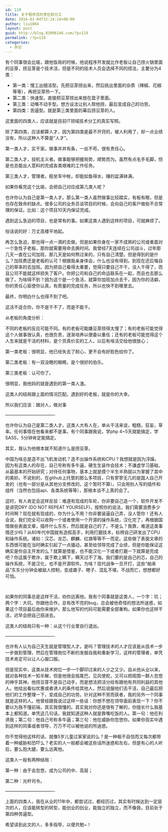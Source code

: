 ```yaml
---
id: 119
title: 关于程序员的责任和分工
date: 2016-01-04T15:14:14+00:00
author: liu1084
layout: post
guid: http://blog.83096146.com/?p=119
permalink: /?p=119
categories:
  - 杂记
---
```

有个同事很会比喻，跟他饭局的时候，他说程序开发就比作老板让自己捞火锅里面的豆芽，捞豆芽是个技术活，但是不同的技术人员会选择不同的捞法，主要分为4类：

  * 第一类：慢工出细活型。先把豆芽捞出来，然后挑出里面的杂质（辣椒、花椒等等），再把豆芽热一下。
  * 第二类：快速型。直接把豆芽捞出来放在盘子里面。
  * 第三类：动嘴不动手型。想方设法让别人帮他捞，最后变成自己的功劳。
  * 第四类：苦逼型。就是第三类里面的幕后捞豆芽的人。

这里面的四类人，应该就是目前IT领域技术分工的真实写照。

除了第四类，应该都算人才，因为第四类是最不开窍的，被人利用了，却一点业绩没有，所以这种人不算是“人才”。

第一类人才，实干家。做事井井有条，一丝不苟，很有责任心。

第二类人才，投机主义者。做事能够把握局势，顺势而为。虽然有点毛手毛脚，但是也总能出人意料的完成各类艰难的工作任务。

第三类人才，管理者。稳坐军中帐，却能如鱼得水，赚的盆满钵满。

如果你看完这个比喻，会把自己对应成第几类人呢？

<!--more-->

也许你认为自己是第一类人才。那么第一类人虽然做事比较踏实，有板有眼，但是也存在致命的缺点。很多公司的业务员谈项目的时候，会向自己的客户做些不合常理的保证。比如：这个项目10天内保证完成。

遇到这么急迫的项目，也是常有的事。如果这类人遇到这样的项目，可就麻烦了。

俗话说的好：万丈高楼平地起。

再怎么急迫，那也得一点一滴的去做。但是如果你身在一家不成熟的公司或者面对一个急性子老板，那你就需要用命去换时间。我曾经7天连续在公司战斗，过年那几天一直在公司加班，那几天是如何熬过来的，只有自己清楚。但是得到的是什么？加班费还是老板的认可？根据我亲身体会，什么也没有得到。到现在还后悔自己的草率的去加班。因为把自己看得太重要，觉得只要自己不干，没人干得了，而且公司不能就这样损失了客户。你把公司和自己的命运联系在一起，而且也去那么做了，为啥得不到？因为这个是一个急活，就算你加班加点去干，因为你的洁癖，你的责任心驱使你认真，有质量的完成任务，所以也快不到哪里去。

最终，你明白什么也得不到了吧。

这活不适合你，你不是干不了，而是不能干。

从老板的角度分析：

不同的老板的反应可能不同。有的老板可能嫌豆芽捞得太慢了；有的老板可能觉得这个人做事很认真，也很负责，逐渐培养以便委以重任；还有的老板可能觉得这个人生来就是干活的材料，是个货真价实的工人，以后有啥活交给他很放心；

第一类老板：很明显，他已经失去了耐心，更不会有好脸色给你了。

第二类老板：有一双没瞎的眼睛，是个很好的伯乐。

第三类老板：认可你了。

很明显，我他妈的就是遇到的第一类人渣。

这类人的结局跟上面的情况匹配。遇到好的老板，就是你的大幸。

所以我们应该：跟对人，做对事

&#8212;&#8212;&#8212;&#8212;&#8212;&#8212;&#8212;&#8212;&#8212;&#8212;&#8212;-

也许你认为自己是第二类人才。这类人大有人在，单从干活来说，粗糙，狂妄，草率。任何事情在他看来都不是事。有个同事跟我说，学php 4~5天就能搞定，学SASS，5分钟肯定能搞定。

其实，我认为他根本就不知道什么是捞豆芽。

中国为啥总是造不出飞机发动机？造不出操作系统和CPU？我想就是因为浮躁。因为有这类人的存在，自己号称有多牛逼，硬生生装作会技术；不谦虚学习基础，从最基本的开始研究；对待任何事物，基本上就是摸个半生半熟就以为掌握了其中的奥妙。不说别的，在github上托管的那么多项目，只有寥寥无几的是国人自己开发的（也有一部分是从其他分支修改的，这个暂时不算）。只会用别人写的插件和组件（当然也包括api、各类系统等等），那根本谈不上真的会了。

这时，有人肯定会这样反驳：难道有现成的车轮，你非要自己造一个，软件开发不是讲究DRY (DO NOT REPEAT YOURSELF)，按照你的说法，我们需要浪费多少时间啊？现在就有现成的，你为什么不用？你非要装逼自己弄，没人管你！还有人会说，我们完全可以收购一个或者使用一个开源的操作系统，汉化完了，再根据国情做些表面文章，插件什么东东，然后就是自己的了，不是么？我靠，难道这类事情还少吗？从80年代中国就有造假高手，利用打磨技术，标榜自己研发出了CPU和操作系统。诸如：汉芯、龙芯、麒麟、红旗等等不一而足。这些做了表面文章的东西很可能在当时确实引起了一点骚动，甚至给领导完成了业绩，但是你能保证这确实是你自主开发的么？就算是借鉴，也不能汉化一下或者打磨一下就算是完成吧？你这属于欺诈，属于欺上瞒下，瞒天过不了海。我们要的是自己的芯，自己的操作系统，不是汉化，也不是开源软件。为啥？现代战争一旦开打，这些“舶来品”东东分分钟会被敌人控制，变成聋子、瞎子、混乱不堪，不战而亡，想想都好可怕。

&nbsp;

如果你的同事总是这样干活，劝你远离他。我有个同事就是这类人，一个字：坑；两个字：大坑。你跟他合作，总有改不完的bug，总会被他奇怪的想法所迷惑，如果这个项目最后由你来维护，那么他写的代码可能需要全部重构。如果你也这样干活，迟早会把自己搭进去。

这类人的结局只有一种：从这个行业里自行退出。

&#8212;&#8212;&#8212;&#8212;&#8212;&#8212;&#8212;&#8212;&#8212;&#8212;&#8212;-

也许有人认为自己天生就是管理型人才。是吗？管理技术的人才应该是从技术一步一步做到管理，然后在管理岗位不断的发掘自我和重新学习，这样的管理者，单凭技术肯定可以让人心服口服。

但是现实中，这类从技术岗位一步一个脚印过来的人少之又少。自从他从业以来，就对各种技术一知半解，但是他很会摇尾巴，见风使舵，又可以把周围一群人忽悠的神乎其神。他捞豆芽不是自己动手，而是想法把活分给有跟他有共同利益的其他人。他给出看似优惠或者诱人的条件给其他人，然后说服他们去干活，自己最后把他们的工作整理一下，变成自己的功劳。针对这种不劳而获者，我的另外一个同事就是这样的人。他曾经跟我说过这样一些话：你想不想在领导面前表现一下？你不要以为我不懂前端，其实我很懂的。其实我对你还是很有了解的，你擅长什么我基本上都知道。单凭这几句话，我就知道这种人就是靠嘴吃饭的人。第一句：他在利诱我；第二句：他自己号称多牛逼；第三句：他在威胁你忽悠你。如果你现实中遇到这样的同事或者领导，万万不可以被他说的所迷惑。

你不觉得他这样的话，就像5岁儿童过家家说的么？是一种极不自信而又每次都带着一种威胁和恐吓么？老实的人一般都会被这些话所迷惑和左右，但是有心的人听后，要么抱大腿，要么远离他。

这类人一般有两种结局：

第一种：由于会忽悠，成为公司的中、高层；

第二种：光杆司令。

&#8212;&#8212;&#8212;&#8212;&#8212;&#8212;&#8212;&#8212;&#8212;&#8212;&#8212;-

上面的四类人，我在从业的11年中，都尝试过，都经历过，其实有时候达到一定层次的人，应该能转型的转型，能创业的创业，能独立的独立，而不像我，目前处于第四种苦逼型。

希望读到此文的人，多多指导，以便共勉~！